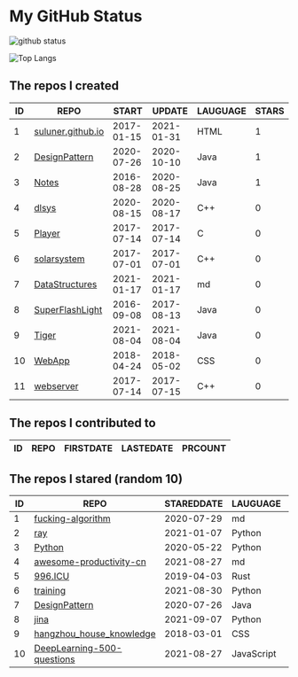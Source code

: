 # My GitHub Status

<img src="https://github-readme-stats-1.yihong0618.vercel.app/api?username=ThaddeusJiang&show_icons=true&&&hide_title=true&count_private=true" alt="github status" />

![Top Langs](https://github-readme-stats-1.yihong0618.vercel.app/api/top-langs/?username=ThaddeusJiang&layout=compact)

<!--START_SECTION:my_github-->
## The repos I created
| ID |                               REPO                                |   START    |   UPDATE   | LAUGUAGE | STARS |
|----|-------------------------------------------------------------------|------------|------------|----------|-------|
|  1 | [suluner.github.io](https://github.com/suluner/suluner.github.io) | 2017-01-15 | 2021-01-31 | HTML     |     1 |
|  2 | [DesignPattern](https://github.com/suluner/DesignPattern)         | 2020-07-26 | 2020-10-10 | Java     |     1 |
|  3 | [Notes](https://github.com/suluner/Notes)                         | 2016-08-28 | 2020-08-25 | Java     |     1 |
|  4 | [dlsys](https://github.com/suluner/dlsys)                         | 2020-08-15 | 2020-08-17 | C++      |     0 |
|  5 | [Player](https://github.com/suluner/Player)                       | 2017-07-14 | 2017-07-14 | C        |     0 |
|  6 | [solarsystem](https://github.com/suluner/solarsystem)             | 2017-07-01 | 2017-07-01 | C++      |     0 |
|  7 | [DataStructures](https://github.com/suluner/DataStructures)       | 2021-01-17 | 2021-01-17 | md       |     0 |
|  8 | [SuperFlashLight](https://github.com/suluner/SuperFlashLight)     | 2016-09-08 | 2017-08-13 | Java     |     0 |
|  9 | [Tiger](https://github.com/suluner/Tiger)                         | 2021-08-04 | 2021-08-04 | Java     |     0 |
| 10 | [WebApp](https://github.com/suluner/WebApp)                       | 2018-04-24 | 2018-05-02 | CSS      |     0 |
| 11 | [webserver](https://github.com/suluner/webserver)                 | 2017-07-14 | 2017-07-15 | C++      |     0 |

## The repos I contributed to
| ID | REPO | FIRSTDATE | LASTEDATE | PRCOUNT |
|----|------|-----------|-----------|---------|

## The repos I stared (random 10)
| ID |                                         REPO                                         | STAREDDATE |  LAUGUAGE  | LATESTUPDATE |
|----|--------------------------------------------------------------------------------------|------------|------------|--------------|
|  1 | [fucking-algorithm](https://github.com/labuladong/fucking-algorithm)                 | 2020-07-29 | md         | 2021-10-16   |
|  2 | [ray](https://github.com/ray-project/ray)                                            | 2021-01-07 | Python     | 2021-10-16   |
|  3 | [Python](https://github.com/TheAlgorithms/Python)                                    | 2020-05-22 | Python     | 2021-10-17   |
|  4 | [awesome-productivity-cn](https://github.com/eastlakeside/awesome-productivity-cn)   | 2021-08-27 | md         | 2021-10-16   |
|  5 | [996.ICU](https://github.com/996icu/996.ICU)                                         | 2019-04-03 | Rust       | 2021-10-16   |
|  6 | [training](https://github.com/mlcommons/training)                                    | 2021-08-30 | Python     | 2021-10-14   |
|  7 | [DesignPattern](https://github.com/suluner/DesignPattern)                            | 2020-07-26 | Java       | 2020-10-10   |
|  8 | [jina](https://github.com/jina-ai/jina)                                              | 2021-09-07 | Python     | 2021-10-17   |
|  9 | [hangzhou_house_knowledge](https://github.com/houshanren/hangzhou_house_knowledge)   | 2018-03-01 | CSS        | 2021-10-16   |
| 10 | [DeepLearning-500-questions](https://github.com/scutan90/DeepLearning-500-questions) | 2021-08-27 | JavaScript | 2021-10-16   |

<!--END_SECTION:my_github-->